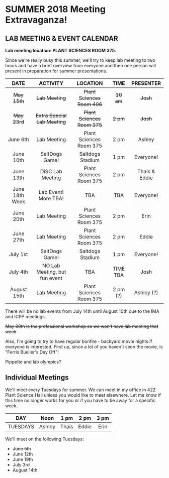 # SUMMER 2018 Meeting Extravaganza!

## LAB MEETING & EVENT CALENDAR

__Lab meeting location: PLANT SCIENCES ROOM 375.__

Since we're really busy this summer, we'll try to keep lab meeting to two hours and have a brief overview from everyone and then one person will present in preparation for summer presentations.

**DATE** | **ACTIVITY** | **LOCATION** | **TIME** | **PRESENTER**
:-----:|:-----:|:-----:|:-----:|:-----:
~~May 15th~~ | ~~Lab Meeting~~ | ~~Plant Sciences Room 406~~ | ~~10 am~~ | ~~Josh~~
~~May 23rd~~ | ~~Extra Special Lab Meeting~~ | ~~Plant Sciences Room 375~~ | ~~2 pm~~ | ~~Josh~~
June 6th | Lab Meeting | Plant Sciences Room 375 | 2 pm | Ashley
June 10th | SaltDogs Game! | Saltdogs Stadium | 1 pm | Everyone!
June 13th | DiSC Lab Meeting | Plant Sciences Room 375 | 2 pm | Thais & Eddie
June 18th Week | Lab Event! More TBA! | TBA | TBA | Everyone!
June 20th | Lab Meeting | Plant Sciences Room 375 | 2 pm | Erin
June 27th | Lab Meeting | Plant Sciences Room 375 | 2 pm | Eddie
July 1st | SaltDogs Game! | Saltdogs Stadium | 1 pm | Everyone!
July 4th | NO Lab Meeting, but fun event | TBA | TIME TBA | Josh
August 15th | Lab Meeting | Plant Sciences Room 375 | 2 pm (?) | Ashley (?)

There will be no lab events from July 14th until August 10th due to the IMA and ICPP meetings.

~~May 30th is the professional workshop so we won't have lab meeting that week~~

Also, I'm going to try to have regular bonfire - backyard movie nights if everyone is interested. First up, since a lot of you haven't seen the movie, is "Ferris Bueller's Day Off"!

Pippette and lab olympics?

## __Individual Meetings__

We'll meet every Tuesdays for summer. We can meet in my office in 422 Plant Science Hall unless you would like to meet elsewhere. Let me know if this time no longer works for you or if you have to be away for a specific week.

**DAY** | **Noon** | **1 pm** | **2 pm** | **3 pm**
:-----:|:-----:|:-----:|:-----:|:-----:
TUESDAYS | Ashley | Thais | Eddie | Erin

We'll meet on the following Tuesdays:
- ~~June 5th~~
- June 12th
- June 19th
- July 3rd
- August 14th
